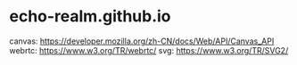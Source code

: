 # echo-realm.github.io
canvas: https://developer.mozilla.org/zh-CN/docs/Web/API/Canvas_API
webrtc: https://www.w3.org/TR/webrtc/
svg: https://www.w3.org/TR/SVG2/
